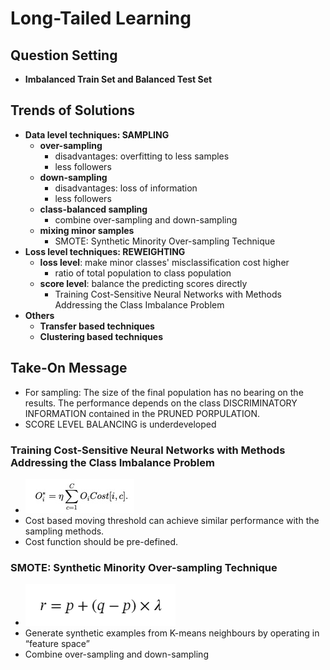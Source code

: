 # Long-Tailed Learning

## Question Setting

* **Imbalanced Train Set and Balanced Test Set**

## Trends of Solutions
* **Data level techniques: SAMPLING**
	* **over-sampling**
		* disadvantages: overfitting to less samples
		* less followers
	* **down-sampling**
		* disadvantages: loss of information
		* less followers
	* **class-balanced sampling**
	  * combine over-sampling and down-sampling
	* **mixing minor samples**
	  * SMOTE: Synthetic Minority Over-sampling Technique
* **Loss level techniques: REWEIGHTING**
	* **loss level**: make minor classes' misclassification cost higher
		* ratio of total population to class population
	* **score level**: balance the predicting scores directly
		* Training Cost-Sensitive Neural Networks with Methods Addressing the Class Imbalance Problem
* **Others**
  * **Transfer based techniques**
  * **Clustering based techniques**

## Take-On Message

* For sampling: The size of the final population has no bearing on the results. The performance depends on the class DISCRIMINATORY INFORMATION contained in the PRUNED PORPULATION.
* SCORE LEVEL BALANCING is underdeveloped

### Training Cost-Sensitive Neural Networks with Methods Addressing the Class Imbalance Problem
* ![](moving_threshold.jpg)
* Cost based moving threshold can achieve similar performance with the sampling methods.
* Cost function should be pre-defined. 

### SMOTE: Synthetic Minority Over-sampling Technique

* ![](SMOTE.png)
* Generate synthetic examples from K-means neighbours by operating in “feature space”
* Combine over-sampling and down-sampling